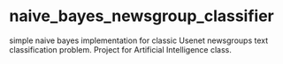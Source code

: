 # naive_bayes_newsgroup_classifier
simple naive bayes implementation for classic Usenet newsgroups text classification problem. 
Project for Artificial Intelligence class.
